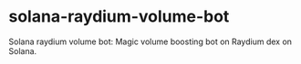 # solana-raydium-volume-bot
Solana raydium volume bot: Magic volume boosting bot on Raydium dex on Solana.

